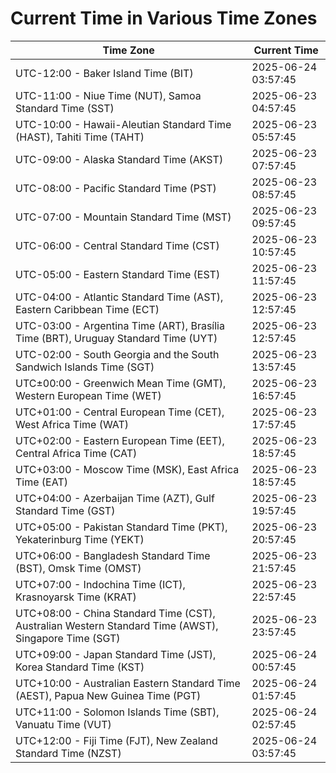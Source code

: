 # Current Time in Various Time Zones

| Time Zone | Current Time |
|-----------|--------------|
| UTC-12:00 - Baker Island Time (BIT) | 2025-06-24 03:57:45 |
| UTC-11:00 - Niue Time (NUT), Samoa Standard Time (SST) | 2025-06-23 04:57:45 |
| UTC-10:00 - Hawaii-Aleutian Standard Time (HAST), Tahiti Time (TAHT) | 2025-06-23 05:57:45 |
| UTC-09:00 - Alaska Standard Time (AKST) | 2025-06-23 07:57:45 |
| UTC-08:00 - Pacific Standard Time (PST) | 2025-06-23 08:57:45 |
| UTC-07:00 - Mountain Standard Time (MST) | 2025-06-23 09:57:45 |
| UTC-06:00 - Central Standard Time (CST) | 2025-06-23 10:57:45 |
| UTC-05:00 - Eastern Standard Time (EST) | 2025-06-23 11:57:45 |
| UTC-04:00 - Atlantic Standard Time (AST), Eastern Caribbean Time (ECT) | 2025-06-23 12:57:45 |
| UTC-03:00 - Argentina Time (ART), Brasília Time (BRT), Uruguay Standard Time (UYT) | 2025-06-23 12:57:45 |
| UTC-02:00 - South Georgia and the South Sandwich Islands Time (SGT) | 2025-06-23 13:57:45 |
| UTC±00:00 - Greenwich Mean Time (GMT), Western European Time (WET) | 2025-06-23 16:57:45 |
| UTC+01:00 - Central European Time (CET), West Africa Time (WAT) | 2025-06-23 17:57:45 |
| UTC+02:00 - Eastern European Time (EET), Central Africa Time (CAT) | 2025-06-23 18:57:45 |
| UTC+03:00 - Moscow Time (MSK), East Africa Time (EAT) | 2025-06-23 18:57:45 |
| UTC+04:00 - Azerbaijan Time (AZT), Gulf Standard Time (GST) | 2025-06-23 19:57:45 |
| UTC+05:00 - Pakistan Standard Time (PKT), Yekaterinburg Time (YEKT) | 2025-06-23 20:57:45 |
| UTC+06:00 - Bangladesh Standard Time (BST), Omsk Time (OMST) | 2025-06-23 21:57:45 |
| UTC+07:00 - Indochina Time (ICT), Krasnoyarsk Time (KRAT) | 2025-06-23 22:57:45 |
| UTC+08:00 - China Standard Time (CST), Australian Western Standard Time (AWST), Singapore Time (SGT) | 2025-06-23 23:57:45 |
| UTC+09:00 - Japan Standard Time (JST), Korea Standard Time (KST) | 2025-06-24 00:57:45 |
| UTC+10:00 - Australian Eastern Standard Time (AEST), Papua New Guinea Time (PGT) | 2025-06-24 01:57:45 |
| UTC+11:00 - Solomon Islands Time (SBT), Vanuatu Time (VUT) | 2025-06-24 02:57:45 |
| UTC+12:00 - Fiji Time (FJT), New Zealand Standard Time (NZST) | 2025-06-24 03:57:45 |
